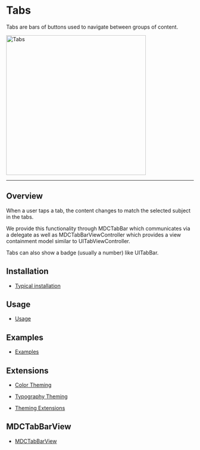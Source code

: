 # Tabs

<!-- badges -->

Tabs are bars of buttons used to navigate between groups of content.

<div class="article__asset article__asset--screenshot">
    <img src="docs/assets/tabs.png" alt="Tabs" width="375">
</div>

<!-- design-and-api -->

<!-- toc -->

- - -

## Overview

When a user taps a tab, the content changes to match the selected subject in the tabs.

We provide this functionality through MDCTabBar which communicates via a delegate as well as
MDCTabBarViewController which provides a view containment model similar to UITabViewController.

Tabs can also show a badge (usually a number) like UITabBar.

## Installation

- [Typical installation](../../../docs/component-installation.md)

## Usage

- [Usage](usage.md)

## Examples

- [Examples](examples.md)

## Extensions

- [Color Theming](color-theming.md)

- [Typography Theming](typography-theming.md)

- [Theming Extensions](theming-extensions.md)

## MDCTabBarView

- [MDCTabBarView](tabbarview.md)
